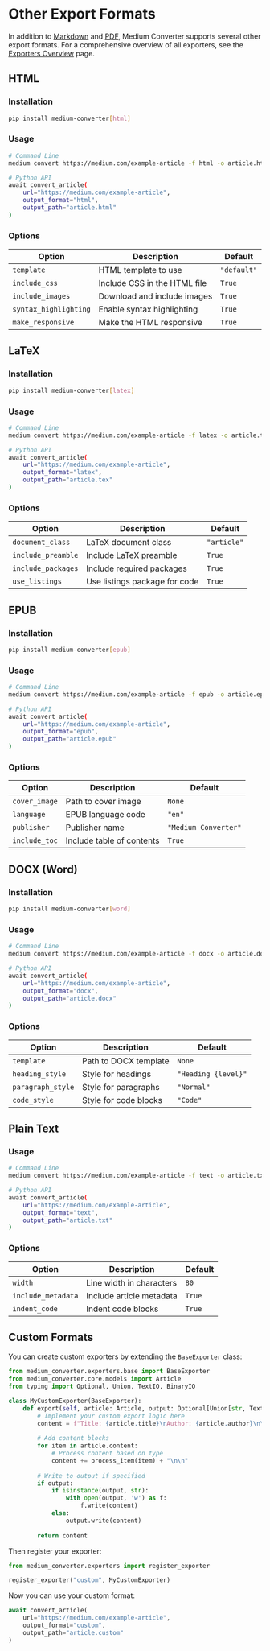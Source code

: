 # Other Export Formats

In addition to [Markdown](markdown.md) and [PDF](pdf.md), Medium Converter supports several other export formats. For a comprehensive overview of all exporters, see the [Exporters Overview](exporters-overview.md) page.

## HTML

### Installation

```bash
pip install medium-converter[html]
```

### Usage

```bash
# Command Line
medium convert https://medium.com/example-article -f html -o article.html

# Python API
await convert_article(
    url="https://medium.com/example-article",
    output_format="html",
    output_path="article.html"
)
```

### Options

| Option | Description | Default |
|--------|-------------|--------|
| `template` | HTML template to use | `"default"` |
| `include_css` | Include CSS in the HTML file | `True` |
| `include_images` | Download and include images | `True` |
| `syntax_highlighting` | Enable syntax highlighting | `True` |
| `make_responsive` | Make the HTML responsive | `True` |

## LaTeX

### Installation

```bash
pip install medium-converter[latex]
```

### Usage

```bash
# Command Line
medium convert https://medium.com/example-article -f latex -o article.tex

# Python API
await convert_article(
    url="https://medium.com/example-article",
    output_format="latex",
    output_path="article.tex"
)
```

### Options

| Option | Description | Default |
|--------|-------------|--------|
| `document_class` | LaTeX document class | `"article"` |
| `include_preamble` | Include LaTeX preamble | `True` |
| `include_packages` | Include required packages | `True` |
| `use_listings` | Use listings package for code | `True` |

## EPUB

### Installation

```bash
pip install medium-converter[epub]
```

### Usage

```bash
# Command Line
medium convert https://medium.com/example-article -f epub -o article.epub

# Python API
await convert_article(
    url="https://medium.com/example-article",
    output_format="epub",
    output_path="article.epub"
)
```

### Options

| Option | Description | Default |
|--------|-------------|--------|
| `cover_image` | Path to cover image | `None` |
| `language` | EPUB language code | `"en"` |
| `publisher` | Publisher name | `"Medium Converter"` |
| `include_toc` | Include table of contents | `True` |

## DOCX (Word)

### Installation

```bash
pip install medium-converter[word]
```

### Usage

```bash
# Command Line
medium convert https://medium.com/example-article -f docx -o article.docx

# Python API
await convert_article(
    url="https://medium.com/example-article",
    output_format="docx",
    output_path="article.docx"
)
```

### Options

| Option | Description | Default |
|--------|-------------|--------|
| `template` | Path to DOCX template | `None` |
| `heading_style` | Style for headings | `"Heading {level}"` |
| `paragraph_style` | Style for paragraphs | `"Normal"` |
| `code_style` | Style for code blocks | `"Code"` |

## Plain Text

### Usage

```bash
# Command Line
medium convert https://medium.com/example-article -f text -o article.txt

# Python API
await convert_article(
    url="https://medium.com/example-article",
    output_format="text",
    output_path="article.txt"
)
```

### Options

| Option | Description | Default |
|--------|-------------|--------|
| `width` | Line width in characters | `80` |
| `include_metadata` | Include article metadata | `True` |
| `indent_code` | Indent code blocks | `True` |

## Custom Formats

You can create custom exporters by extending the `BaseExporter` class:

```python
from medium_converter.exporters.base import BaseExporter
from medium_converter.core.models import Article
from typing import Optional, Union, TextIO, BinaryIO

class MyCustomExporter(BaseExporter):
    def export(self, article: Article, output: Optional[Union[str, TextIO, BinaryIO]] = None) -> str:
        # Implement your custom export logic here
        content = f"Title: {article.title}\nAuthor: {article.author}\n\n"
        
        # Add content blocks
        for item in article.content:
            # Process content based on type
            content += process_item(item) + "\n\n"
        
        # Write to output if specified
        if output:
            if isinstance(output, str):
                with open(output, 'w') as f:
                    f.write(content)
            else:
                output.write(content)
                
        return content
```

Then register your exporter:

```python
from medium_converter.exporters import register_exporter

register_exporter("custom", MyCustomExporter)
```

Now you can use your custom format:

```python
await convert_article(
    url="https://medium.com/example-article",
    output_format="custom",
    output_path="article.custom"
)
```